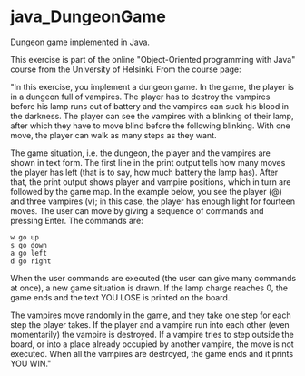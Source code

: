 # java_DungeonGame
Dungeon game implemented in Java.

This exercise is part of the online "Object-Oriented programming with Java" course from the University of Helsinki.
From the course page:

"In this exercise, you implement a dungeon game. In the game, the player is in a dungeon full of vampires. The player has to destroy the vampires before his lamp runs out of battery and the vampires can suck his blood in the darkness. The player can see the vampires with a blinking of their lamp, after which they have to move blind before the following blinking. With one move, the player can walk as many steps as they want.

The game situation, i.e. the dungeon, the player and the vampires are shown in text form. The first line in the print output tells how many moves the player has left (that is to say, how much battery the lamp has). After that, the print output shows player and vampire positions, which in turn are followed by the game map. In the example below, you see the player (@) and three vampires (v); in this case, the player has enough light for fourteen moves.
The user can move by giving a sequence of commands and pressing Enter. The commands are:

    w go up
    s go down
    a go left
    d go right

When the user commands are executed (the user can give many commands at once), a new game situation is drawn. If the lamp charge reaches 0, the game ends and the text YOU LOSE is printed on the board.

The vampires move randomly in the game, and they take one step for each step the player takes. If the player and a vampire run into each other (even momentarily) the vampire is destroyed. If a vampire tries to step outside the board, or into a place already occupied by another vampire, the move is not executed. When all the vampires are destroyed, the game ends and it prints YOU WIN."
